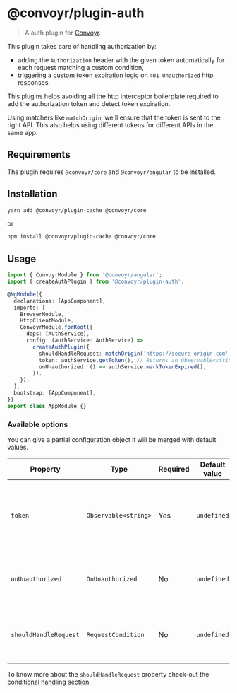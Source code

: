 # @convoyr/plugin-auth

> A auth plugin for [Convoyr](https://github.com/jscutlery/convoyr).

This plugin takes care of handling authorization by:

- adding the `Authorization` header with the given token automatically for each request matching a custom condition,
- triggering a custom token expiration logic on `401 Unauthorized` http responses.

This plugins helps avoiding all the http interceptor boilerplate required to add the authorization token and detect token expiration.

Using matchers like `matchOrigin`, we'll ensure that the token is sent to the right API.
This also helps using different tokens for different APIs in the same app.

## Requirements

The plugin requires `@convoyr/core` and `@convoyr/angular` to be installed.

## Installation

```bash
yarn add @convoyr/plugin-cache @convoyr/core
```

or

```bash
npm install @convoyr/plugin-cache @convoyr/core
```

## Usage

```ts
import { ConvoyrModule } from '@convoyr/angular';
import { createAuthPlugin } from '@convoyr/plugin-auth';

@NgModule({
  declarations: [AppComponent],
  imports: [
    BrowserModule,
    HttpClientModule,
    ConvoyrModule.forRoot({
      deps: [AuthService],
      config: (authService: AuthService) =>
        createAuthPlugin({
          shouldHandleRequest: matchOrigin('https://secure-origin.com'),
          token: authService.getToken(), // Returns an Observable<string>.
          onUnauthorized: () => authService.markTokenExpired(),
        }),
    }),
  ],
  bootstrap: [AppComponent],
})
export class AppModule {}
```

### Available options

You can give a partial configuration object it will be merged with default values.

| Property              | Type                 | Required | Default value | Description                                                                                  |
| --------------------- | -------------------- | -------- | ------------- | -------------------------------------------------------------------------------------------- |
| `token`               | `Observable<string>` | Yes      | `undefined`   | The bearer token that will be added to every matching request in the `Authorization` header. |
| `onUnauthorized`      | `OnUnauthorized`     | No       | `undefined`   | A function executed when an unauthorized response is thrown.                                 |
| `shouldHandleRequest` | `RequestCondition`   | No       | `undefined`   | Predicate function to know which request the plugin should handle.                           |

To know more about the `shouldHandleRequest` property check-out the [conditional handling section](https://github.com/jscutlery/convoyr#conditional-handling).
